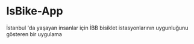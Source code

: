 # IsBike-App
 İstanbul 'da yaşayan insanlar için İBB bisiklet istasyonlarının uygunluğunu gösteren bir uygulama
